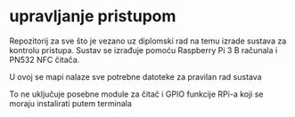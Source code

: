 # upravljanje pristupom
 Repozitorij za sve što je vezano uz diplomski rad na temu izrade sustava za kontrolu pristupa. Sustav se izrađuje pomoću Raspberry Pi 3 B računala i PN532 NFC čitača.

 U ovoj se mapi nalaze sve potrebne datoteke za pravilan rad sustava

 To ne uključuje posebne module za čitač i GPIO funkcije RPi-a koji se moraju instalirati putem terminala
